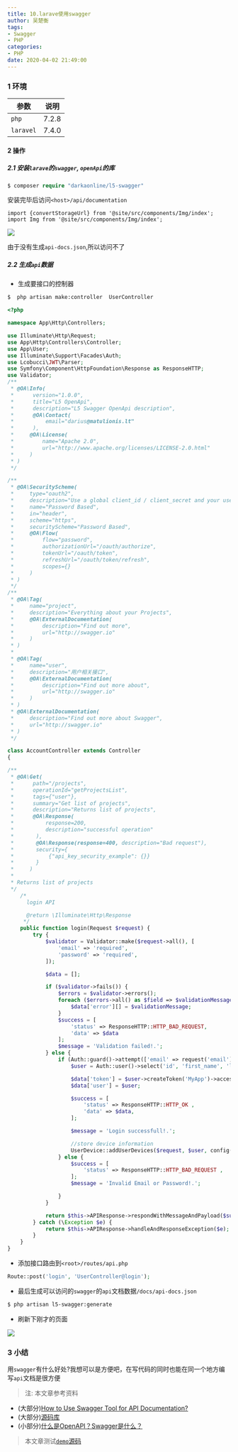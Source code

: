 ```yaml
---
title: 10.larave使用swagger
author: 吴楚衡
tags:
- Swagger
- PHP
categories:
- PHP
date: 2020-04-02 21:49:00
---
```

### 1 环境

| 参数       | 说明    |
| --------  | ----  | 
| `php`  | 7.2.8|
| `laravel` | 7.4.0 |

#### 2 操作

##### 2.1 安装`larave`的`swagger`, `openApi`的库
``` php
$ composer require "darkaonline/l5-swagger" 
```
安装完毕后访问`<host>/api/documentation`

```mdx-code-block
import {convertStorageUrl} from '@site/src/components/Img/index';
import Img from '@site/src/components/Img/index';
```

<Img src='storage:///%E5%BE%AE%E4%BF%A1%E6%88%AA%E5%9B%BE_20200403140929.png' />

由于没有生成`api-docs.json`,所以访问不了

##### 2.2 生成`api`数据

* 生成要接口的控制器

``` bash
$  php artisan make:controller  UserController
```
<!--more-->

``` php 
<?php

namespace App\Http\Controllers;

use Illuminate\Http\Request;
use App\Http\Controllers\Controller;
use App\User;
use Illuminate\Support\Facades\Auth;
use Lcobucci\JWT\Parser;
use Symfony\Component\HttpFoundation\Response as ResponseHTTP;
use Validator;
/**
 * @OA\Info(
 *      version="1.0.0",
 *      title="L5 OpenApi",
 *      description="L5 Swagger OpenApi description",
 *      @OA\Contact(
 *          email="darius@matulionis.lt"
 *      ),
 *     @OA\License(
 *         name="Apache 2.0",
 *         url="http://www.apache.org/licenses/LICENSE-2.0.html"
 *     )
 * )
 */

/**
 * @OA\SecurityScheme(
 *     type="oauth2",
 *     description="Use a global client_id / client_secret and your username / password combo to obtain a token",
 *     name="Password Based",
 *     in="header",
 *     scheme="https",
 *     securityScheme="Password Based",
 *     @OA\Flow(
 *         flow="password",
 *         authorizationUrl="/oauth/authorize",
 *         tokenUrl="/oauth/token",
 *         refreshUrl="/oauth/token/refresh",
 *         scopes={}
 *     )
 * )
 */
/**
 * @OA\Tag(
 *     name="project",
 *     description="Everything about your Projects",
 *     @OA\ExternalDocumentation(
 *         description="Find out more",
 *         url="http://swagger.io"
 *     )
 * )
 *
 * @OA\Tag(
 *     name="user",
 *     description="用户相关接口",
 *     @OA\ExternalDocumentation(
 *         description="Find out more about",
 *         url="http://swagger.io"
 *     )
 * )
 * @OA\ExternalDocumentation(
 *     description="Find out more about Swagger",
 *     url="http://swagger.io"
 * )
 */

class AccountController extends Controller
{

/**
 * @OA\Get(
 *      path="/projects",
 *      operationId="getProjectsList",
 *      tags={"user"},
 *      summary="Get list of projects",
 *      description="Returns list of projects",
 *      @OA\Response(
 *          response=200,
 *          description="successful operation"
 *       ),
 *       @OA\Response(response=400, description="Bad request"),
 *       security={
 *           {"api_key_security_example": {}}
 *       }
 *     )
 *
 * Returns list of projects
 */
    /*
      login API

      @return \Illuminate\Http\Response
     */
    public function login(Request $request) {
        try {
            $validator = Validator::make($request->all(), [
                'email' => 'required',
                'password' => 'required',
            ]);

            $data = [];

            if ($validator->fails()) {
                $errors = $validator->errors();
                foreach ($errors->all() as $field => $validationMessage) {
                    $data['error'][] = $validationMessage;
                }
                $success = [
                    'status' => ResponseHTTP::HTTP_BAD_REQUEST,
                    'data' => $data
                ];
                $message = 'Validation failed!.';
            } else {
                if (Auth::guard()->attempt(['email' => request('email'), 'password' => request('password')])) {
                    $user = Auth::user()->select('id', 'first_name', 'last_name', 'email', 'avatar', 'referral_code')->where('id', Auth::id())->get()->first();

                    $data['token'] = $user->createToken('MyApp')->accessToken;
                    $data['user'] = $user;

                    $success = [
                        'status' => ResponseHTTP::HTTP_OK ,
                        'data' => $data,
                    ];

                    $message = 'Login successfull!.';

                    //store device information
                    UserDevice::addUserDevices($request, $user, config('constants.status.active'));
                } else {
                    $success = [
                        'status' => ResponseHTTP::HTTP_BAD_REQUEST ,
                    ];
                    $message = 'Invalid Email or Password!.';

                }
            }

            return $this->APIResponse->respondWithMessageAndPayload($success ,$message);
        } catch (\Exception $e) {
            return $this->APIResponse->handleAndResponseException($e);
        }
    }
}

```

* 添加接口路由到`<root>/routes/api.php`

``` php 
Route::post('login', 'UserController@login');
```

* 最后生成可以访问的`swagger`的`api`文档数据`/docs/api-docs.json`

``` bash
$ php artisan l5-swagger:generate
```
* 刷新下刚才的页面

<Img src='storage:///%E5%BE%AE%E4%BF%A1%E6%88%AA%E5%9B%BE_20200403142946.png' />


### 3 小结

用`swagger`有什么好处?我想可以是方便吧，在写代码的同时也能在同一个地方编写`api`文档是很方便

> 注: 本文章参考资料

* (大部分)[How to Use Swagger Tool for API Documentation?](http://promptsoftech.com/blog/how-to-use-swagger-tool-for-api-documentation/)
* (大部分)[源码库](https://github.com/DarkaOnLine/L5-Swagger)
* (小部分)[什么是OpenAPI？Swagger是什么？](https://www.breakyizhan.com/swagger/2806.html#133)

> 本文章测试[`demo`源码](https://github.com/wuchuheng/laraverl_demo/tree/swagger)